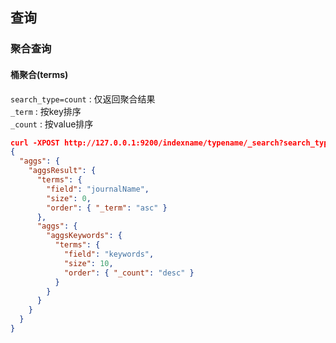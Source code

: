 ## 查询  
### 聚合查询  
#### 桶聚合(terms)  
`search_type=count` : 仅返回聚合结果  
`_term` : 按key排序  
`_count` : 按value排序  
```json
curl -XPOST http://127.0.0.1:9200/indexname/typename/_search?search_type=count
{
  "aggs": {
    "aggsResult": {
      "terms": {
        "field": "journalName",
        "size": 0,
        "order": { "_term": "asc" }
      },
      "aggs": {
        "aggsKeywords": {
          "terms": {
            "field": "keywords",
            "size": 10,
            "order": { "_count": "desc" }
          }
        }
      }
    }
  }
}
```
